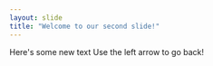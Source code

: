 ```yaml
---
layout: slide
title: "Welcome to our second slide!"
---
```

Here's some new text
Use the left arrow to go back!
